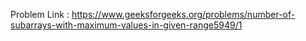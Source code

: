 Problem Link : https://www.geeksforgeeks.org/problems/number-of-subarrays-with-maximum-values-in-given-range5949/1